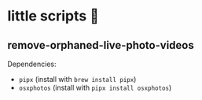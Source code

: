 # little scripts 📜

## remove-orphaned-live-photo-videos

Dependencies:

- `pipx` (install with `brew install pipx`)
- `osxphotos` (install with `pipx install osxphotos`)
